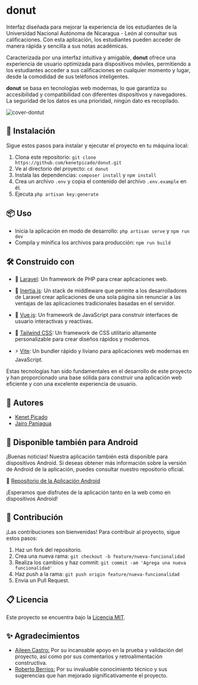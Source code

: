 
# donut

Interfaz diseñada para mejorar la experiencia de los estudiantes de la Universidad Nacional Autónoma de Nicaragua - León al consultar sus calificaciones. Con esta aplicación, los estudiantes pueden acceder de manera rápida y sencilla a sus notas académicas.

Caracterizada por una interfaz intuitiva y amigable, **donut** ofrece una experiencia de usuario optimizada para dispositivos móviles, permitiendo a los estudiantes acceder a sus calificaciones en cualquier momento y lugar, desde la comodidad de sus teléfonos inteligentes.

**donut** se basa en tecnologías web modernas, lo que garantiza su accesibilidad y compatibilidad con diferentes dispositivos y navegadores. La seguridad de los datos es una prioridad, ningún dato es recopilado.

![cover-dontut](https://github.com/kenetpicado/donut-frontend/assets/83382624/f2ae1aa6-6c23-43a7-8daf-755cc693ec6e)


## 🚀 Instalación

Sigue estos pasos para instalar y ejecutar el proyecto en tu máquina local:

1. Clona este repositorio: `git clone https://github.com/kenetpicado/donut.git`
2. Ve al directorio del proyecto: `cd donut`
3. Instala las dependencias: `composer install` y `npm install`
4. Crea un archivo `.env` y copia el contenido del archivo `.env.example` en él.
5. Ejecuta `php artisan key:generate`

## 📦 Uso

- Inicia la aplicación en modo de desarrollo: `php artisan serve` y `npm run dev`
- Compila y minifica los archivos para producción: `npm run build`

## 🛠️ Construido con
- 🐘 [Laravel](https://laravel.com/): Un framework de PHP para crear aplicaciones web.
<!-- Inertia -->
- 🚀 [Inertia.js](https://inertiajs.com/): Un stack de middleware que permite a los desarrolladores de Laravel crear aplicaciones de una sola página sin renunciar a las ventajas de las aplicaciones tradicionales basadas en el servidor.

- 💚 [Vue.js](https://vuejs.org/): Un framework de JavaScript para construir interfaces de usuario interactivas y reactivas.

- 🎨 [Tailwind CSS](https://tailwindcss.com/): Un framework de CSS utilitario altamente personalizable para crear diseños rápidos y modernos.

- ⚡️ [Vite](https://vitejs.dev/): Un bundler rápido y liviano para aplicaciones web modernas en JavaScript.

Estas tecnologías han sido fundamentales en el desarrollo de este proyecto y han proporcionado una base sólida para construir una aplicación web eficiente y con una excelente experiencia de usuario.

## 👥 Autores
- [Kenet Picado](https://github.com/kenetpicado)
- [Jairo Paniagua](https://github.com/jey1322)

## 📱 Disponible también para Android

¡Buenas noticias! Nuestra aplicación también está disponible para dispositivos Android. Si deseas obtener más información sobre la versión de Android de la aplicación, puedes consultar nuestro repositorio oficial.

🔗 [Repositorio de la Aplicación Android](https://github.com/jey1322/Donut_androidApp)

¡Esperamos que disfrutes de la aplicación tanto en la web como en dispositivos Android!


## 🤝 Contribución

¡Las contribuciones son bienvenidas! Para contribuir al proyecto, sigue estos pasos:

1. Haz un fork del repositorio.
2. Crea una nueva rama: `git checkout -b feature/nueva-funcionalidad`
3. Realiza los cambios y haz commit: `git commit -am 'Agrega una nueva funcionalidad'`
4. Haz push a la rama: `git push origin feature/nueva-funcionalidad`
5. Envía un Pull Request.

## 📋 Licencia

Este proyecto se encuentra bajo la [Licencia MIT](https://opensource.org/licenses/MIT).

## ✨ Agradecimientos

- [Aileen Castro:](https://www.instagram.com/hahaileen/) Por su incansable apoyo en la prueba y validación del proyecto, así como por sus comentarios y retroalimentación constructiva.
- [Roberto Berrios:](https://github.com/Roberto-Berrios) Por su invaluable conocimiento técnico y sus sugerencias que han mejorado significativamente el proyecto.

